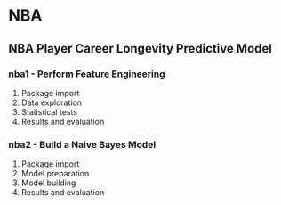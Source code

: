 # NBA

## NBA Player Career Longevity Predictive Model

### nba1 - Perform Feature Engineering
1. Package import
2. Data exploration
3. Statistical tests
4. Results and evaluation

### nba2 - Build a Naive Bayes Model
1. Package import
2. Model preparation
3. Model building
4. Results and evaluation

